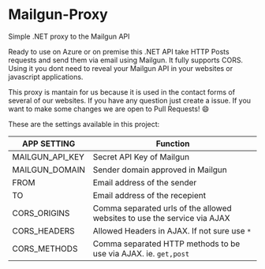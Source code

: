 # Mailgun-Proxy
Simple .NET proxy to the Mailgun API

Ready to use on Azure or on premise this .NET API take HTTP Posts requests and send them via email using Mailgun.
It fully supports CORS. Using it you dont need to reveal your Mailgun API in your websites or javascript applications.

This proxy is mantain for us because it is used in the contact forms of several of our websites.
If you have any question just create a issue. If you want to make some changes we are open to Pull Requests! :smile:

These are the settings available in this project:

|  APP SETTING       |     Function                                                            |
| ------------------ | ----------------------------------------------------------------------- |
| MAILGUN_API_KEY    | Secret API Key of Mailgun                                               |
| MAILGUN_DOMAIN     | Sender domain approved in Mailgun                                       |
| FROM               | Email address of the sender                                             |
| TO                 | Email address of the recepient                                          |
| CORS_ORIGINS       | Comma separated urls of the allowed websites to use the service via AJAX|
| CORS_HEADERS       | Allowed Headers in AJAX. If not sure use  `*`                           |
| CORS_METHODS       | Comma separated HTTP methods to be use via AJAX. ie. `get,post`         |

